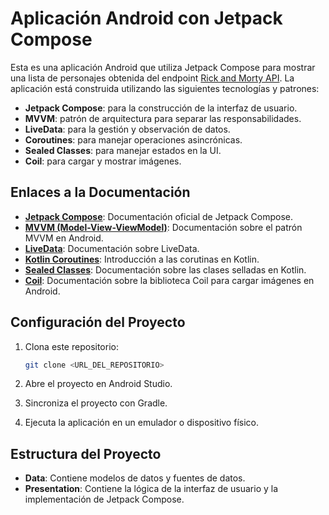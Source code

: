 # Aplicación Android con Jetpack Compose

Esta es una aplicación Android que utiliza Jetpack Compose para mostrar una lista de personajes obtenida del endpoint [Rick and Morty API](https://rickandmortyapi.com/api/character). La aplicación está construida utilizando las siguientes tecnologías y patrones:

- **Jetpack Compose**: para la construcción de la interfaz de usuario.
- **MVVM**: patrón de arquitectura para separar las responsabilidades.
- **LiveData**: para la gestión y observación de datos.
- **Coroutines**: para manejar operaciones asincrónicas.
- **Sealed Classes**: para manejar estados en la UI.
- **Coil**: para cargar y mostrar imágenes.

## Enlaces a la Documentación

- **[Jetpack Compose](https://developer.android.com/jetpack/compose)**: Documentación oficial de Jetpack Compose.
- **[MVVM (Model-View-ViewModel)](https://developer.android.com/topic/libraries/architecture/viewmodel)**: Documentación sobre el patrón MVVM en Android.
- **[LiveData](https://developer.android.com/topic/libraries/architecture/livedata)**: Documentación sobre LiveData.
- **[Kotlin Coroutines](https://kotlinlang.org/docs/coroutines-overview.html)**: Introducción a las corutinas en Kotlin.
- **[Sealed Classes](https://kotlinlang.org/docs/sealed-classes.html)**: Documentación sobre las clases selladas en Kotlin.
- **[Coil](https://coil-kt.github.io/coil/)**: Documentación sobre la biblioteca Coil para cargar imágenes en Android.

## Configuración del Proyecto

1. Clona este repositorio:
    ```bash
    git clone <URL_DEL_REPOSITORIO>
    ```

2. Abre el proyecto en Android Studio.

3. Sincroniza el proyecto con Gradle.

4. Ejecuta la aplicación en un emulador o dispositivo físico.

## Estructura del Proyecto

- **Data**: Contiene modelos de datos y fuentes de datos.
- **Presentation**: Contiene la lógica de la interfaz de usuario y la implementación de Jetpack Compose.
